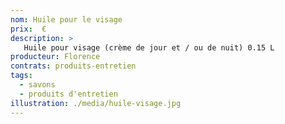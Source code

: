 ```yaml
---
nom: Huile pour le visage 
prix:  €
description: >
   Huile pour visage (crème de jour et / ou de nuit) 0.15 L
producteur: Florence
contrats: produits-entretien
tags: 
  - savons
  - produits d'entretien
illustration: ./media/huile-visage.jpg
---
```


